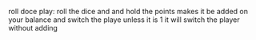 roll doce play: roll the dice and and hold the points makes it be added on your balance and switch the playe unless it is 1 it will switch the player without adding
